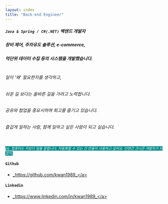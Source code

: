 ```yaml
---
layout: index
title: "Back-end Engineer"
---
```


[//]: # (경력 9년차 개발자로 `Java/Kotlin`, `SpringBoot`, `C#`, `.Net`  백엔드서비스 관련 업무를 하고 있습니다.  )
[//]: # (경력 9년차 개발자로 `Java/Kotlin`, `SpringBoot` 백엔드 서비스 관련 업무를 하고 있습니다.  )

[//]: # (백엔드 기술들에 대해 흥미를 가지고 있고, 새로운 지식들의 공유할 수 있는 토크를 좋아합니다.  )

[//]: # (최근에는 스트리밍 파이프라인 아키텍쳐에 관해 공부하고 있습니다.  )

[//]: # (항상 재미있게 일하고 싶어요!)

[//]: # ()
[//]: # (ps. 언젠간 크나큰 개발자가 되겠지.)

##### `Java & Spring / C#(.NET)`  백엔드 개발자
#####  장비 제어, 주차유도 솔루션, e-commerce, 
#####  억단위 데이터 수집 등의 시스템을 개발했습니다.

######  <br> 일이 '왜' 필요한지를 생각하고, 
######  쉬운 길 보다는 올바른 길을 가려고 노력합니다.
######  공유와 협업을 중요시하며 회고를 즐기고 있습니다.
######  즐겁게 일하는 사람, 함께 일하고 싶은 사람이 되고 싶습니다.

<br>
<span style="color:white; font-size:50%; background-color:darkcyan; font-size:80%">
<i>ps. 컴퓨터는 저보다 일을 잘합니다.  
    자동화할 수 있는 건 만들어 사용하고 싶어요.  
    언젠간 크나큰 개발자가 되겠지.</i>
</span>

#### `Github`
* <a href="https://github.com/kwan1989">_https://github.com/kwan1989_</a>

#### `Linkedin`
* <a href="https://www.linkedin.com/in/kwan1989">_https://www.linkedin.com/in/kwan1989_</a>

[//]: # (#### `Blog Link`  )

[//]: # (* <a href="https://velog.io/@kwan1989">_https://velog.io/@kwan1989_</a>   )


